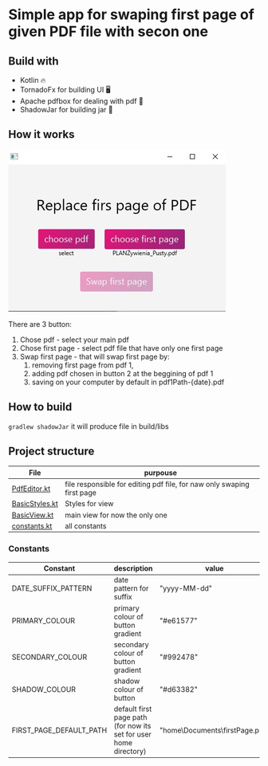 # Simple app for swaping first page of given PDF file with secon one
## Build with
-  Kotlin 🔥
-  TornadoFx for building UI 🖥
-  Apache pdfbox for dealing with pdf 📃
-  ShadowJar for building jar 🚧
## How it works




![how it works](readme-app-image.jpg)

There are 3 button:
1. Chose pdf - select your main pdf
1. Chose first page - select pdf file that have only one first page
1. Swap first page - that will swap first page by:
    1. removing first page from pdf 1,
    1. adding pdf chosen in button 2 at the beggining of pdf 1 
    1. saving on your computer by default in pdf1Path-{date}.pdf 
   
## How to build
`gradlew shadowJar` 
it will produce file in build/libs
## Project structure

| File                                                                               | purpouse                                                               |
|------------------------------------------------------------------------------------|------------------------------------------------------------------------|
|[PdfEditor.kt](/src/main/kotlin/xyz/manka/pdffirstpageswaper/services/PdfEditor.kt) | file responsible for editing pdf file, for naw only swaping first page |
|[BasicStyles.kt](/src/main/kotlin/xyz/manka/pdffirstpageswaper/views/BasicStyles.kt)| Styles for view                                                        |
|[BasicView.kt](/src/main/kotlin/xyz/manka/pdffirstpageswaper/views/BasicView.kt)    | main view for now the only one                                         |
|[constants.kt](/src/main/kotlin/xyz/manka/pdffirstpageswaper/constants.kt)          | all constants                                                          |

### Constants
| Constant               |description                                                                            | value                                               |
|------------------------|---------------------------------------------------------------------------------------|-----------------------------------------------------|
|DATE_SUFFIX_PATTERN     |date pattern for suffix                                                                | "yyyy-MM-dd"|
|PRIMARY_COLOUR          |primary colour of button gradient                                                      | "#e61577"|
|SECONDARY_COLOUR        |secondary colour of button gradient                                                    |"#992478"|
|SHADOW_COLOUR           |shadow colour of button                                                                |"#d63382"|
|FIRST_PAGE_DEFAULT_PATH |default first page path (for now its set for user home directory)| "home\\Documents\\firstPage.pdf"|
